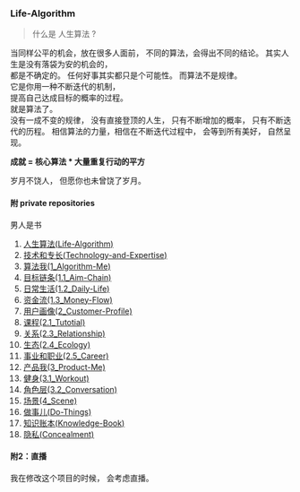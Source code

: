 ﻿### Life-Algorithm

> 什么是 人生算法 ?

当同样公平的机会，放在很多人面前，
不同的算法，会得出不同的结论。
其实人生是没有落袋为安的机会的，  
都是不确定的。
任何好事其实都只是个可能性。
而算法不是规律。  
它是你用一种不断迭代的机制，  
提高自己达成目标的概率的过程。  
就是算法了。  
没有一成不变的规律，
没有直接登顶的人生，
只有不断增加的概率，
只有不断迭代的历程。
相信算法的力量，相信在不断迭代过程中，
会等到所有美好，
自然呈现。

**成就 = 核心算法 * 大量重复行动的平方**

岁月不饶人，
但愿你也未曾饶了岁月。

#### 附 **private repositories**
男人是书  
1. [人生算法(Life-Algorithm)](https://github.com/xieqiupeng/Life-Algorithm)
1. [技术和专长(Technology-and-Expertise)](https://github.com/xieqiupeng/Technology-and-Expertise)
1. [算法我(1_Algorithm-Me)](https://github.com/xieqiupeng/1_Algorithm-Me)
1. [目标链条(1.1_Aim-Chain)](https://github.com/xieqiupeng/1.1_Aim-Chain)
1. [日常生活(1.2_Daily-Life)](https://github.com/xieqiupeng/1.2_Daily-Life)
1. [资金流(1.3_Money-Flow)](https://github.com/xieqiupeng/1.3_Money-Flow)
1. [用户画像(2_Customer-Profile)](https://github.com/xieqiupeng/2_Customer-Profile)
1. [课程(2.1_Tutotial)](https://github.com/xieqiupeng/2.1_Tutotial)
1. [关系(2.3_Relationship)](https://github.com/xieqiupeng/2.3_Relationship)
1. [生态(2.4_Ecology)](https://github.com/xieqiupeng/2.4_Ecology)
1. [事业和职业(2.5_Career)](https://github.com/xieqiupeng/2.5_Career)
1. [产品我(3_Product-Me)](https://github.com/xieqiupeng/3_Product-Me)
1. [健身(3.1_Workout)](https://github.com/xieqiupeng/Workout)
1. [角色层(3.2_Conversation)](https://github.com/xieqiupeng/Workout)
1. [场景(4_Scene)](https://github.com/xieqiupeng/4_Scene)
1. [做事儿(Do-Things)](https://github.com/xieqiupeng/Concealment)
1. [知识账本(Knowledge-Book)](https://github.com/xieqiupeng/Knowledge-Book)
1. [隐私(Concealment)](https://github.com/xieqiupeng/Concealment)

#### 附2：直播
我在修改这个项目的时候，
会考虑直播。
